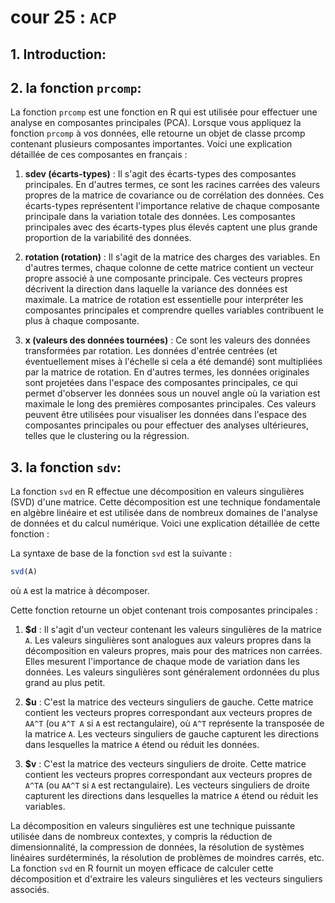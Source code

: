# cour 25 : **``ACP``**

## 1. **Introduction:**






## 2. **la fonction `prcomp`:**


La fonction `prcomp` est une fonction en R qui est utilisée pour effectuer une analyse en composantes principales (PCA). Lorsque vous appliquez la fonction `prcomp` à vos données, elle retourne un objet de classe prcomp contenant plusieurs composantes importantes. Voici une explication détaillée de ces composantes en français :

1. **sdev (écarts-types)** : Il s'agit des écarts-types des composantes principales. En d'autres termes, ce sont les racines carrées des valeurs propres de la matrice de covariance ou de corrélation des données. Ces écarts-types représentent l'importance relative de chaque composante principale dans la variation totale des données. Les composantes principales avec des écarts-types plus élevés captent une plus grande proportion de la variabilité des données.

2. **rotation (rotation)** : Il s'agit de la matrice des charges des variables. En d'autres termes, chaque colonne de cette matrice contient un vecteur propre associé à une composante principale. Ces vecteurs propres décrivent la direction dans laquelle la variance des données est maximale. La matrice de rotation est essentielle pour interpréter les composantes principales et comprendre quelles variables contribuent le plus à chaque composante.

3. **x (valeurs des données tournées)** : Ce sont les valeurs des données transformées par rotation. Les données d'entrée centrées (et éventuellement mises à l'échelle si cela a été demandé) sont multipliées par la matrice de rotation. En d'autres termes, les données originales sont projetées dans l'espace des composantes principales, ce qui permet d'observer les données sous un nouvel angle où la variation est maximale le long des premières composantes principales. Ces valeurs peuvent être utilisées pour visualiser les données dans l'espace des composantes principales ou pour effectuer des analyses ultérieures, telles que le clustering ou la régression.



## 3. **la fonction ``sdv``:**


La fonction `svd` en R effectue une décomposition en valeurs singulières (SVD) d'une matrice. Cette décomposition est une technique fondamentale en algèbre linéaire et est utilisée dans de nombreux domaines de l'analyse de données et du calcul numérique. Voici une explication détaillée de cette fonction :

La syntaxe de base de la fonction `svd` est la suivante :
```R
svd(A)
```
où `A` est la matrice à décomposer.

Cette fonction retourne un objet contenant trois composantes principales :

1. **$d** : Il s'agit d'un vecteur contenant les valeurs singulières de la matrice `A`. Les valeurs singulières sont analogues aux valeurs propres dans la décomposition en valeurs propres, mais pour des matrices non carrées. Elles mesurent l'importance de chaque mode de variation dans les données. Les valeurs singulières sont généralement ordonnées du plus grand au plus petit.

2. **$u** : C'est la matrice des vecteurs singuliers de gauche. Cette matrice contient les vecteurs propres correspondant aux vecteurs propres de `AA^T` (ou `A^T A` si `A` est rectangulaire), où `A^T` représente la transposée de la matrice `A`. Les vecteurs singuliers de gauche capturent les directions dans lesquelles la matrice `A` étend ou réduit les données.

3. **$v** : C'est la matrice des vecteurs singuliers de droite. Cette matrice contient les vecteurs propres correspondant aux vecteurs propres de `A^TA` (ou `AA^T` si `A` est rectangulaire). Les vecteurs singuliers de droite capturent les directions dans lesquelles la matrice `A` étend ou réduit les variables.

La décomposition en valeurs singulières est une technique puissante utilisée dans de nombreux contextes, y compris la réduction de dimensionnalité, la compression de données, la résolution de systèmes linéaires surdéterminés, la résolution de problèmes de moindres carrés, etc. La fonction `svd` en R fournit un moyen efficace de calculer cette décomposition et d'extraire les valeurs singulières et les vecteurs singuliers associés.